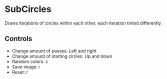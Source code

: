 # SubCircles
Draws iterations of circles within each other, each iteration tinted differently.
## Controls
* Change amount of passes: Left and right
* Change amount of starting circles: Up and down
* Random colors: c
* Save image: i
* Reset: r
